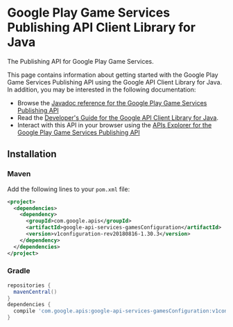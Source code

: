 # Google Play Game Services Publishing API Client Library for Java

The Publishing API for Google Play Game Services.

This page contains information about getting started with the Google Play Game Services Publishing API
using the Google API Client Library for Java. In addition, you may be interested
in the following documentation:

* Browse the [Javadoc reference for the Google Play Game Services Publishing API][javadoc]
* Read the [Developer's Guide for the Google API Client Library for Java][google-api-client].
* Interact with this API in your browser using the [APIs Explorer for the Google Play Game Services Publishing API][api-explorer]

## Installation

### Maven

Add the following lines to your `pom.xml` file:

```xml
<project>
  <dependencies>
    <dependency>
      <groupId>com.google.apis</groupId>
      <artifactId>google-api-services-gamesConfiguration</artifactId>
      <version>v1configuration-rev20180816-1.30.3</version>
    </dependency>
  </dependencies>
</project>
```

### Gradle

```gradle
repositories {
  mavenCentral()
}
dependencies {
  compile 'com.google.apis:google-api-services-gamesConfiguration:v1configuration-rev20180816-1.30.3'
}
```

[javadoc]: https://googleapis.dev/java/google-api-services-gamesConfiguration/latest/index.html
[google-api-client]: https://github.com/googleapis/google-api-java-client/
[api-explorer]: https://developers.google.com/apis-explorer/#p/abusiveexperiencereport/v1/
